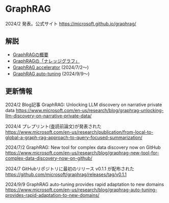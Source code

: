 # GraphRAG

2024/2 発表。公式サイト https://microsoft.github.io/graphrag/

## 解説

- [GraphRAGの概要](overview.md)
- [GraphRAGの「ナレッジグラフ」](knowledge-graph.md)
- [GraphRAG accelerator](accelerator.md) (2024/7/2～)
- [GraphRAG auto-tuning](auto-tuning.md) (2024/9/9～)

## 更新情報

2024/2 Blog記事 GraphRAG: Unlocking LLM discovery on narrative private data
https://www.microsoft.com/en-us/research/blog/graphrag-unlocking-llm-discovery-on-narrative-private-data/

2024/4 プレプリント(査読前論文)が発表された
https://www.microsoft.com/en-us/research/publication/from-local-to-global-a-graph-rag-approach-to-query-focused-summarization/

2024/7/2 GraphRAG: New tool for complex data discovery now on GitHub
https://www.microsoft.com/en-us/research/blog/graphrag-new-tool-for-complex-data-discovery-now-on-github/

2024/7 GitHubリポジトリに最初のリリース v0.1.1 が配布された
https://github.com/microsoft/graphrag/releases/tag/v0.1.1

2024/9/9 GraphRAG auto-tuning provides rapid adaptation to new domains
https://www.microsoft.com/en-us/research/blog/graphrag-auto-tuning-provides-rapid-adaptation-to-new-domains/
